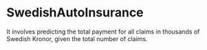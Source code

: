 # SwedishAutoInsurance

It involves predicting the total payment for all claims in thousands of Swedish Kronor, given the total number of claims.
